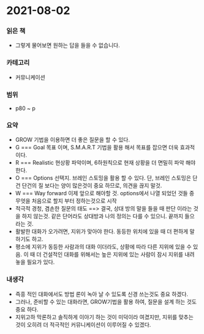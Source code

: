 # 2021-08-02

### 읽은 책

- 그렇게 물어보면 원하는 답을 들을 수 없습니다.

### 카테고리

- 커뮤니케이션

### 범위

- p80 ~ p

### 요약
- GROW 기법을 이용하면 더 좋은 질문을 할 수 있다.
- G === Goal 목표 이며, S.M.A.R.T 기법을 활용 해서 목표를 잡으면 더욱 효과적이다.
- R === Realistic 현상황 파악이며, 6하원칙으로 현재 상황을 더 면밀히 파악 해야 한다.
- O === Options 선택지. 브레인 스토밍을 활용 할 수 있다. 단, 브레인 스토밍은 단건 단건의 질 보다는 양이 많은것이 중요 하므로, 의견을 끊지 말것.
- W === Way forward 이제 앞으로 해야할 것. options에서 나열 되었던 것들 중 무엇을 처음으로 할지 부터 정하는것으로 시작
- 적극적 경청, 겸손한 질문의 태도 ==> 결국, 상대 방의 말을 들을 때 판단 이라는 것을 하지 않는것. 같은 단어라도 상대방과 나의 정의는 다를 수 있으니. 끝까지 들으라는 것.
- 활발한 대화가 오가려면, 지위가 맞아야 한다. 동등한 위치에 있을 때 더 편하게 말하기도 하고.
- 평소에 지위가 동등한 사람과의 대화 이더라도, 상황에 따라 다른 지위에 있을 수 있음. 이 때 더 건설적인 대화를 위해서는 높은 지위에 있는 사람이 잠시 지위를 내려 놓을 필요가 있다.



### 내생각
- 즉흥 적인 대화에서도 방법 론이 녹아 날 수 있도록 신경 쓰는것도 중요 하겠다.
- 그러나, 준비할 수 있는 대화라면, GROW기법을 활용 하여, 질문을 설계 하는 것도 중요 하다.
- 지위고하 막론하고 솔직하게 이야기 하는 것이 미덕이라 여겼지만, 지위를 맞추는 것이 오히려 더 적극적인 커뮤니케이션이 이루어질 수 있겠다.

